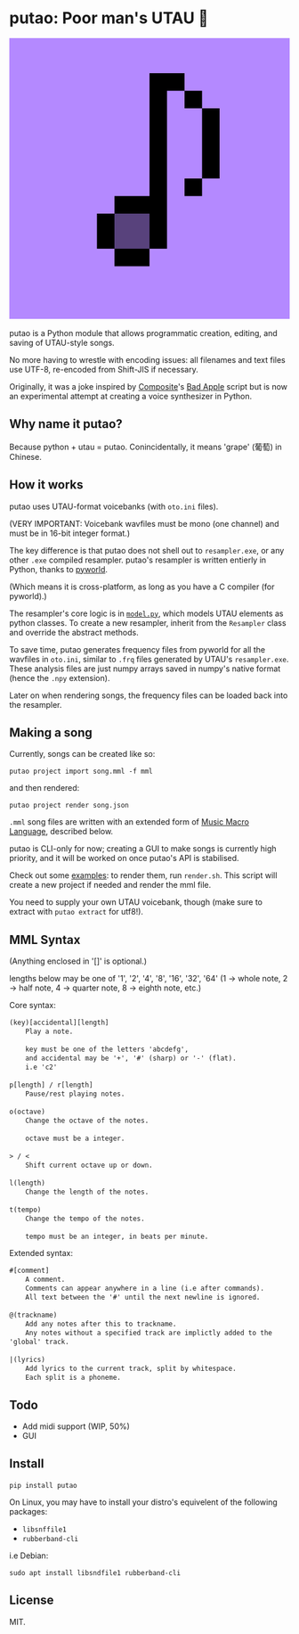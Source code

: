 # putao: Poor man's UTAU 🍇

![レロレロ](https://github.com/ongyx/putao/blob/main/logo.png?raw=true)

putao is a Python module that allows programmatic creation, editing, and saving of UTAU-style songs.

No more having to wrestle with encoding issues: all filenames and text files use UTF-8, re-encoded from Shift-JIS if necessary.

Originally, it was a joke inspired by [Composite]'s [Bad Apple] script but is now an experimental attempt at creating a voice synthesizer in Python.

## Why name it putao?

Because python + utau = putao. Conincidentally, it means 'grape' (葡萄) in Chinese.

## How it works

putao uses UTAU-format voicebanks (with `oto.ini` files).

(VERY IMPORTANT: Voicebank wavfiles must be mono (one channel) and must be in 16-bit integer format.)

The key difference is that putao does not shell out to `resampler.exe`, or any other `.exe` compiled resampler.
putao's resampler is written entierly in Python, thanks to [pyworld].

(Which means it is cross-platform, as long as you have a C compiler (for pyworld).)

The resampler's core logic is in [`model.py`](./putao/model.py), which models UTAU elements as python classes.
To create a new resampler, inherit from the `Resampler` class and override the abstract methods.

To save time, putao generates frequency files from pyworld for all the wavfiles in `oto.ini`,
similar to `.frq` files generated by UTAU's `resampler.exe`.
These analysis files are just numpy arrays saved in numpy's native format (hence the `.npy` extension).

Later on when rendering songs, the frequency files can be loaded back into the resampler.

## Making a song

Currently, songs can be created like so:

```
putao project import song.mml -f mml
```

and then rendered:

```
putao project render song.json
```

`.mml` song files are written with an extended form of [Music Macro Language], described below.

putao is CLI-only for now; creating a GUI to make songs is currently high priority,
and it will be worked on once putao's API is stabilised.

Check out some [examples](./examples): to render them, run `render.sh`.
This script will create a new project if needed and render the mml file.

You need to supply your own UTAU voicebank, though (make sure to extract with `putao extract` for utf8!).

## MML Syntax

(Anything enclosed in '[]' is optional.)

lengths below may be one of '1', '2', '4', '8', '16', '32', '64'
(1 -> whole note, 2 -> half note, 4 -> quarter note, 8 -> eighth note, etc.)

Core syntax:

    (key)[accidental][length]
        Play a note.

        key must be one of the letters 'abcdefg',
        and accidental may be '+', '#' (sharp) or '-' (flat).
        i.e 'c2'

    p[length] / r[length]
        Pause/rest playing notes.

    o(octave)
        Change the octave of the notes.

        octave must be a integer.

    > / <
        Shift current octave up or down.

    l(length)
        Change the length of the notes.

    t(tempo)
        Change the tempo of the notes.

        tempo must be an integer, in beats per minute.

Extended syntax:

    #[comment]
        A comment.
        Comments can appear anywhere in a line (i.e after commands).
        All text between the '#' until the next newline is ignored.

    @(trackname)
        Add any notes after this to trackname.
        Any notes without a specified track are implictly added to the 'global' track.

    |(lyrics)
        Add lyrics to the current track, split by whitespace.
        Each split is a phoneme.

## Todo

- Add midi support (WIP, 50%)
- GUI

## Install

```
pip install putao
```

On Linux, you may have to install your distro's equivelent of the following packages:

- `libsnffile1`
- `rubberband-cli`

i.e Debian:

```
sudo apt install libsndfile1 rubberband-cli
```

## License

MIT.


[Composite]: https://www.youtube.com/c/Composite1618
[Bad Apple]: https://github.com/Composite1618/CompositeMemes/
[pyworld]: https://github.com/JeremyCCHsu/Python-Wrapper-for-World-Vocoder
[Music Macro Language]: https://en.wikipedia.org/wiki/Music_Macro_Language
